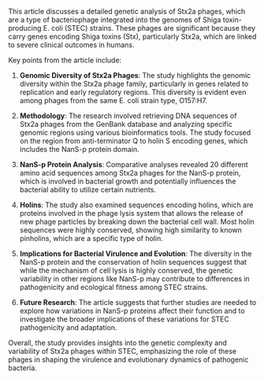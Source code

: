This article discusses a detailed genetic analysis of Stx2a phages, which are a type of bacteriophage integrated into the genomes of Shiga toxin-producing E. coli (STEC) strains. These phages are significant because they carry genes encoding Shiga toxins (Stx), particularly Stx2a, which are linked to severe clinical outcomes in humans.

Key points from the article include:

1. **Genomic Diversity of Stx2a Phages**: The study highlights the genomic diversity within the Stx2a phage family, particularly in genes related to replication and early regulatory regions. This diversity is evident even among phages from the same E. coli strain type, O157:H7.

2. **Methodology**: The research involved retrieving DNA sequences of Stx2a phages from the GenBank database and analyzing specific genomic regions using various bioinformatics tools. The study focused on the region from anti-terminator Q to holin S encoding genes, which includes the NanS-p protein domain.

3. **NanS-p Protein Analysis**: Comparative analyses revealed 20 different amino acid sequences among Stx2a phages for the NanS-p protein, which is involved in bacterial growth and potentially influences the bacterial ability to utilize certain nutrients.

4. **Holins**: The study also examined sequences encoding holins, which are proteins involved in the phage lysis system that allows the release of new phage particles by breaking down the bacterial cell wall. Most holin sequences were highly conserved, showing high similarity to known pinholins, which are a specific type of holin.

5. **Implications for Bacterial Virulence and Evolution**: The diversity in the NanS-p protein and the conservation of holin sequences suggest that while the mechanism of cell lysis is highly conserved, the genetic variability in other regions like NanS-p may contribute to differences in pathogenicity and ecological fitness among STEC strains.

6. **Future Research**: The article suggests that further studies are needed to explore how variations in NanS-p proteins affect their function and to investigate the broader implications of these variations for STEC pathogenicity and adaptation.

Overall, the study provides insights into the genetic complexity and variability of Stx2a phages within STEC, emphasizing the role of these phages in shaping the virulence and evolutionary dynamics of pathogenic bacteria.